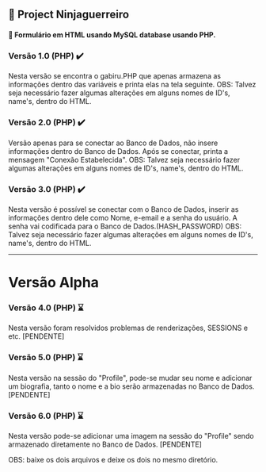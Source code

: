 ## 📝 Project Ninjaguerreiro

#### 📜 Formulário em HTML usando MySQL database usando PHP.

### Versão 1.0 (PHP) ✔️
Nesta versão se encontra o gabiru.PHP que apenas armazena as informações dentro das variáveis e printa elas na tela seguinte.
OBS: Talvez seja necessário fazer algumas alterações em alguns nomes de ID's, name's, dentro do HTML.

### Versão 2.0 (PHP) ✔️

Versão apenas para se conectar ao Banco de Dados, não insere informações dentro do Banco de Dados. Após se conectar, printa a mensagem "Conexão Estabelecida". 
OBS: Talvez seja necessário fazer algumas alterações em alguns nomes de ID's, name's, dentro do HTML.

### Versão 3.0 (PHP) ✔️

Nesta versão é possível se conectar com o Banco de Dados, inserir as informações dentro dele como Nome, e-email e a senha do usuário. A senha vai codificada para o Banco de Dados.(HASH_PASSWORD)
OBS: Talvez seja necessário fazer algumas alterações em alguns nomes de ID's, name's, dentro do HTML.

--- 

# Versão Alpha

### Versão 4.0 (PHP) ⌛

Nesta versão foram resolvidos problemas de renderizações, SESSIONS e etc.
[PENDENTE]

### Versão 5.0 (PHP) ⌛

Nesta versão na sessão do "Profile", pode-se mudar seu nome e adicionar um biografia, tanto o nome e a bio serão armazenadas no Banco de Dados.
[PENDENTE]

### Versão 6.0 (PHP) ⌛

Nesta versão pode-se adicionar uma imagem na sessão do "Profile" sendo armazenado diretamente no Banco de Dados.
[PENDENTE]


OBS: baixe os dois arquivos e deixe os dois no mesmo diretório.
